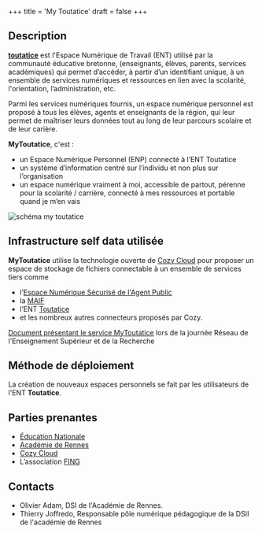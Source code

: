 +++
title = 'My Toutatice'
draft = false
+++

## Description

**[toutatice](https://www.toutatice.fr)** est l'Espace Numérique de Travail (ENT) utilisé par la communauté éducative bretonne,
(enseignants, élèves, parents, services académiques) qui permet d’accéder, à partir d’un identifiant unique, à un ensemble de services numériques et ressources
en lien avec la scolarité, l'orientation, l’administration, etc.

Parmi les services numériques fournis, un espace numérique personnel est proposé à tous les élèves, agents et enseignants de la région,
qui leur permet de maîtriser leurs données tout au long de leur parcours scolaire et de leur carière.

**MyToutatice**, c'est :

- un Espace Numérique Personnel (ENP) connecté à l’ENT Toutatice
- un système d’information centré sur l’individu et non plus sur l’organisation
- un espace numérique vraiment à moi, accessible de partout, pérenne pour la scolarité / carrière, connecté à mes ressources et portable quand je m’en vais

![schéma my toutatice](https://www.toutatice.fr/toutatice-portail-cms-nuxeo/binary/DSII%2520-%2520Pr%25C3%25A9sentation%2520de%2520l%2520ENP%2520MyToutatice%2520-%2520site%2520web-page-005.jpg?type=ATTACHED_PICTURE&path=%2Ftoutatice%2Faide-toutatice-2016%2Fmytoutatice-cloud&portalName=default&index=3&fileName=DSII%2520-%2520Pr%25C3%25A9sentation%2520de%2520l%2520ENP%2520MyToutatice%2520-%2520site%2520web-page-005.jpg&t=1698067279)


## Infrastructure self data utilisée

**MyToutatice** utilise la technologie ouverte de [Cozy Cloud](https://cozy.io) pour proposer un espace de stockage de fichiers
connectable à un ensemble de services tiers comme

- l’[Espace Numérique Sécurisé de l'Agent Public](https://ensap.gouv.fr/)
- la [MAIF](https://www.maif.fr)
- l’ENT [Toutatice](https://www.toutatice.fr)
- et les nombreux autres connecteurs proposés par Cozy.

[Document présentant le service MyToutatice](https://culturesnumeriques.ac-rennes.fr/sites/culturesnumeriques.ac-rennes.fr/IMG/pdf/mytoutatice-presentation_jres_2019.pdf) lors de la journée Réseau de l'Enseignement Supérieur et de la Recherche

## Méthode de déploiement

La création de nouveaux espaces personnels se fait par les utilisateurs de l'ENT **Toutatice**.


## Parties prenantes

- [Éducation Nationale](https://www.education.gouv.fr/)
- [Académie de Rennes](https://www.ac-rennes.fr/)
- [Cozy Cloud](http://cozy.io)
- L’association [FING](https://fing.org/)


## Contacts

- Olivier Adam, DSI de l'Académie de Rennes.
- Thierry Joffredo, Responsable pôle numérique pédagogique de la DSII de l'académie de Rennes
